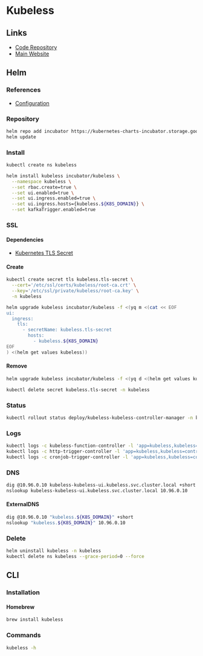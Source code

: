 # Kubeless

## Links

- [Code Repository](https://github.com/kubeless/kubeless)
- [Main Website](https://kubeless.io/)

## Helm

### References

- [Configuration](https://github.com/helm/charts/tree/master/incubator/kubeless#configuration)

### Repository

```sh
helm repo add incubator https://kubernetes-charts-incubator.storage.googleapis.com
helm update
```

### Install

```sh
kubectl create ns kubeless
```

```sh
helm install kubeless incubator/kubeless \
  --namespace kubeless \
  --set rbac.create=true \
  --set ui.enabled=true \
  --set ui.ingress.enabled=true \
  --set ui.ingress.hosts={kubeless.${K8S_DOMAIN}} \
  --set kafkaTrigger.enabled=true
```

### SSL

#### Dependencies

- [Kubernetes TLS Secret](/k8s-tls-secret.md)

#### Create

```sh
kubectl create secret tls kubeless.tls-secret \
  --cert='/etc/ssl/certs/kubeless/root-ca.crt' \
  --key='/etc/ssl/private/kubeless/root-ca.key' \
  -n kubeless
```

```sh
helm upgrade kubeless incubator/kubeless -f <(yq m <(cat << EOF
ui:
  ingress:
    tls:
      - secretName: kubeless.tls-secret
        hosts:
          - kubeless.${K8S_DOMAIN}
EOF
) <(helm get values kubeless))
```

#### Remove

```sh
helm upgrade kubeless incubator/kubeless -f <(yq d <(helm get values kubeless) ingress.tls)

kubectl delete secret kubeless.tls-secret -n kubeless
```

### Status

```sh
kubectl rollout status deploy/kubeless-kubeless-controller-manager -n kubeless
```

### Logs

```sh
kubectl logs -c kubeless-function-controller -l 'app=kubeless,kubeless=controller' -n kubeless -f
kubectl logs -c http-trigger-controller -l 'app=kubeless,kubeless=controller' -n kubeless -f
kubectl logs -c cronjob-trigger-controller -l 'app=kubeless,kubeless=controller' -n kubeless -f
```

### DNS

```sh
dig @10.96.0.10 kubeless-kubeless-ui.kubeless.svc.cluster.local +short
nslookup kubeless-kubeless-ui.kubeless.svc.cluster.local 10.96.0.10
```

#### ExternalDNS

```sh
dig @10.96.0.10 "kubeless.${K8S_DOMAIN}" +short
nslookup "kubeless.${K8S_DOMAIN}" 10.96.0.10
```

### Delete

```sh
helm uninstall kubeless -n kubeless
kubectl delete ns kubeless --grace-period=0 --force
```

## CLI

### Installation

#### Homebrew

```sh
brew install kubeless
```

### Commands

```sh
kubeless -h
```

